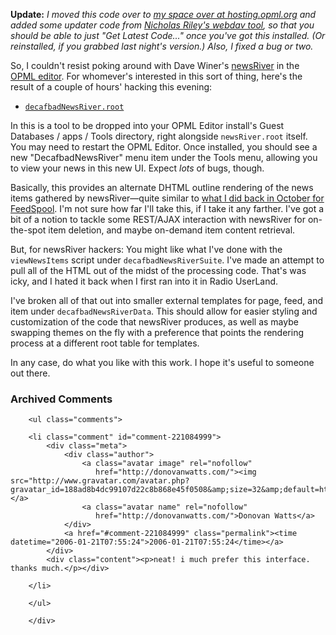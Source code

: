 **Update:** *I moved this code over to [my space over at hosting.opml.org][ms] and added some updater code from [Nicholas Riley's webdav tool][nu], so that you should be able to just "Get Latest Code..." once you've got this installed.  (Or reinstalled, if you grabbed last night's version.)  Also, I fixed a bug or two.*

[ms]: http://blogs.opml.org/decafbad/
[nu]: http://web.sabi.net/nriley/software/

So, I couldn't resist poking around with Dave Winer's [newsRiver][] in the [OPML editor][oe].  For whomever's interested in this sort of thing, here's the result of a couple of hours' hacking this evening:

* [`decafbadNewsRiver.root`](http://hosting.opml.org/decafbad/decafbadNewsRiver/decafbadNewsRiver.root)

In this is a tool to be dropped into your OPML Editor install's Guest Databases / apps / Tools directory, right alongside `newsRiver.root` itself.  You may need to restart the OPML Editor.  Once installed, you should see a new "DecafbadNewsRiver" menu item under the Tools menu, allowing you to view your news in this new UI.  Expect *lots* of bugs, though.

Basically, this provides an alternate DHTML outline rendering of the news items gathered by newsRiver—quite similar to [what I did back in October for FeedSpool][fs].  I'm not sure how far I'll take this, if I take it any farther.  I've got a bit of a notion to tackle some REST/AJAX interaction with newsRiver for on-the-spot item deletion, and maybe on-demand item content retrieval.

But, for newsRiver hackers:  You might like what I've done with the `viewNewsItems` script under `decafbadNewsRiverSuite`.  I've made an attempt to pull all of the HTML out of the midst of the processing code.  That's was icky, and I hated it back when I first ran into it in Radio UserLand.  

I've broken all of that out into smaller external templates for page, feed, and item under `decafbadNewsRiverData`.  This should allow for easier styling and customization of the code that newsRiver produces, as well as maybe swapping themes on the fly with a preference that points the rendering process at a different root table for templates.

In any case, do what you like with this work.  I hope it's useful to someone out there.

<!-- tags: newsriver frontier userland radio usertalk rss syndication feeds dwiner -->

[oe]: http://www.opml.org
[newsriver]: http://www.newsriver.org/
[fs]: http://decafbad.com/blog/2005/10/05/feedspool-is-progressing-nicely

<div id="comments" class="comments archived-comments">
            <h3>Archived Comments</h3>
            
        <ul class="comments">
            
        <li class="comment" id="comment-221084999">
            <div class="meta">
                <div class="author">
                    <a class="avatar image" rel="nofollow" 
                       href="http://donovanwatts.com/"><img src="http://www.gravatar.com/avatar.php?gravatar_id=188ad8b4dc99107d22c8b868e45f0508&amp;size=32&amp;default=http://mediacdn.disqus.com/1320279820/images/noavatar32.png"/></a>
                    <a class="avatar name" rel="nofollow" 
                       href="http://donovanwatts.com/">Donovan Watts</a>
                </div>
                <a href="#comment-221084999" class="permalink"><time datetime="2006-01-21T07:55:24">2006-01-21T07:55:24</time></a>
            </div>
            <div class="content"><p>neat! i much prefer this interface. thanks much.</p></div>
            
        </li>
    
        </ul>
    
        </div>
    